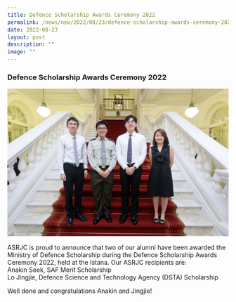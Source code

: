 ```yaml
---
title: Defence Scholarship Awards Ceremony 2022
permalink: /news/new/2022/08/23/defence-scholarship-awards-ceremony-2022/
date: 2022-08-23
layout: post
description: ""
image: ""
---
```

### Defence Scholarship Awards Ceremony 2022

![](/images/2022-asrjc-school-photo-1536x1024.jpg)


ASRJC is proud to announce that two of our alumni have been awarded the Ministry of Defence Scholarship during the Defence Scholarship Awards Ceremony 2022, held at the Istana. Our ASRJC recipients are:  
Anakin Seek, SAF Merit Scholarship  
Lo Jingjie, Defence Science and Technology Agency (DSTA) Scholarship

Well done and congratulations Anakin and Jingjie!